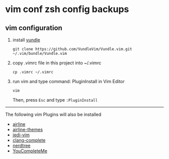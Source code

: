 # vim conf zsh config backups
## vim configuration
1. install [vundle](https://github.com/VundleVim/Vundle.vim)
    ```shell
    git clone https://github.com/VundleVim/Vundle.vim.git ~/.vim/bundle/Vundle.vim
    ```
2.  copy .vimrc file in this project into ~/.vimrc
    ```
    cp .vimrc ~/.vimrc
    ```
3.  run vim and type command: PluginInstall in Vim Editor
    ```
    vim
    ```
    Then, press `Esc` and type `:PluginInstall`
______

The following vim Plugins will also be installed
* [airline](https://github.com/vim-airline/vim-airline.git)
* [airline-themes](https://github.com/vim-airline/vim-airline-themes.git)
* [jedi-vim](https://github.com/davidhalter/jedi-vim.git)
* [clang-complete](https://github.com/Rip-Rip/clang_complete.git)
* [nerdtree](https://github.com/scrooloose/nerdtree.git)
* [YouCompleteMe](https://github.com/Valloric/YouCompleteMe.git)

